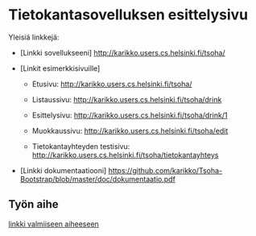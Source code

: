 # Tietokantasovelluksen esittelysivu

Yleisiä linkkejä:

* [Linkki sovellukseeni] http://karikko.users.cs.helsinki.fi/tsoha/
* [Linkit esimerkkisivuille]
   - Etusivu: http://karikko.users.cs.helsinki.fi/tsoha/
   - Listaussivu: http://karikko.users.cs.helsinki.fi/tsoha/drink
   - Esittelysivu: http://karikko.users.cs.helsinki.fi/tsoha/drink/1
   - Muokkaussivu: http://karikko.users.cs.helsinki.fi/tsoha/edit 
 
   - Tietokantayhteyden testisivu: http://karikko.users.cs.helsinki.fi/tsoha/tietokantayhteys 

* [Linkki dokumentaatiooni] https://github.com/karikko/Tsoha-Bootstrap/blob/master/doc/dokumentaatio.pdf


## Työn aihe

[linkki valmiiseen aiheeseen](http://advancedkittenry.github.io/suunnittelu_ja_tyoymparisto/aiheet/Drinkkiarkisto.html) 
